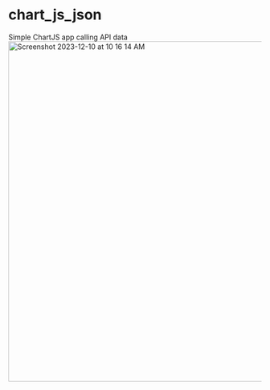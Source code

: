 # chart_js_json
Simple ChartJS app calling API data
<img width="677" alt="Screenshot 2023-12-10 at 10 16 14 AM" src="https://github.com/CGJohnson112/chart_js_json/assets/22375594/c08f4c97-c7db-4647-9f94-d82e116ecd13">

